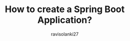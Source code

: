 ---
layout: ../../layouts/PostLayout.astro # Always use this layout, it's so the post gets properly styled
title: How to create a Spring Boot Application?
excerpt: 
author: ravisolanki27
createdAt: August 25, 2023
---